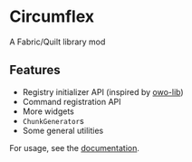 # Circumflex

A Fabric/Quilt library mod

## Features

- Registry initializer API (inspired by [owo-lib](https://github.com/wisp-forest/owo-lib))
- Command registration API
- More widgets
- `ChunkGenerator`s
- Some general utilities

For usage, see the [documentation](https://diacritics-owo.github.io/circumflex/).
